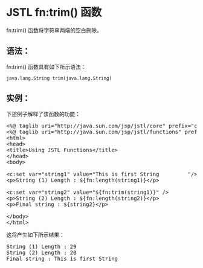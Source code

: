 # JSTL fn:trim() 函数

fn:trim() 函数将字符串两端的空白删除。

## 语法：

fn:trim() 函数具有如下所示语法：

``` 
java.lang.String trim(java.lang.String)
``` 

## 实例：

下述例子解释了该函数的功能：

<pre class="prettyprint notranslate tryit">
&lt;%@ taglib uri="http://java.sun.com/jsp/jstl/core" prefix="c" %&gt;
&lt;%@ taglib uri="http://java.sun.com/jsp/jstl/functions" prefix="fn" %&gt;
&lt;html&gt;
&lt;head&gt;
&lt;title&gt;Using JSTL Functions&lt;/title&gt;
&lt;/head&gt;
&lt;body&gt;

&lt;c:set var="string1" value="This is first String         "/&gt;
&lt;p&gt;String (1) Length : ${fn:length(string1)}&lt;/p&gt;

&lt;c:set var="string2" value="${fn:trim(string1)}" /&gt;
&lt;p&gt;String (2) Length : ${fn:length(string2)}&lt;/p&gt;
&lt;p&gt;Final string : ${string2}&lt;/p&gt;

&lt;/body&gt;
&lt;/html&gt;
</pre>

这将产生如下所示结果：

<pre class="result notranslate">
String (1) Length : 29
String (2) Length : 20
Final string : This is first String
</pre>


